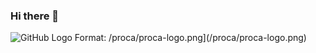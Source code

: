 ### Hi there 👋

![GitHub Logo](/proca/proca-logo.png)
Format: /proca/proca-logo.png](/proca/proca-logo.png)



<!--
**ProCa-Estudio/ProCa-Estudio** is a ✨ _special_ ✨ repository because its `README.md` (this file) appears on your GitHub profile.

Here are some ideas to get you started:

- 🔭 I’m currently working on ...
- 🌱 I’m currently learning ...
- 👯 I’m looking to collaborate on ...
- 🤔 I’m looking for help with ...
- 💬 Ask me about ...
- 📫 How to reach me: ...
- 😄 Pronouns: ...
- ⚡ Fun fact: ...
-->
